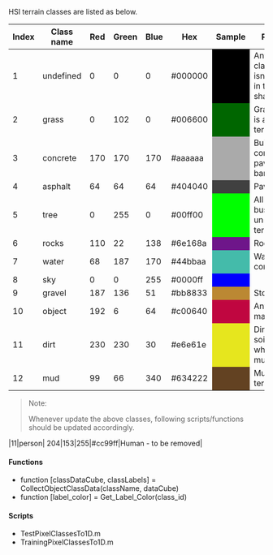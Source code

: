 HSI terrain classes are listed as below.

|Index|Class name| Red|Green|Blue|Hex|Sample|Remarks|
|--|--|--|--|--|--|--|--|
|1|undefined| 0|0|0|#000000<td style="background-color:#000000"></td>|Any terrain class which isn't defined in this list or shadows|
|2|grass| 0|102|0|#006600<td style="background-color:#006600"></td>|Grass which is a drivable terrain.|
|3|concrete| 170|170|170|#aaaaaa<td style="background-color:#aaaaaa"></td>|Building construction, pavements, barriers.|
|4|asphalt| 64|64|64|#404040<td style="background-color:#404040"></td>|Paved roads|
|5|tree| 0|255|0|#00ff00<td style="background-color:#00ff00"></td>|All the trees, bushes etc. un-drivable terrain.|
|6|rocks| 110|22|138|#6e168a<td style="background-color:#6e168a"></td>|Rocks|
|7|water| 68|187|170|#44bbaa<td style="background-color:#44bbaa"></td>|Water / ice combined|
|8|sky| 0|0|255|#0000ff<td style="background-color:#0000ff"></td>||
|9|gravel| 187|136|51|#bb8833<td style="background-color:#bb8833"></td>|Stone roads|
|10|object| 192|6|64|#c00640<td style="background-color:#c00640"></td>|Any man made object|
|11|dirt| 230|230|30|#e6e61e<td style="background-color:#e6e61e"></td>|Dirt and any soil type which isn't mud(wet)|
|12|mud| 99|66|340|#634222<td style="background-color:#634222"></td>|Mud : wet terrain|

>Note:
><p>Whenever update the above classes, following scripts/functions should be updated accordingly. </p>

<p>|11|person| 204|153|255|#cc99ff<td style="background-color:#cc99ff"></td>|Human -  to be removed|</p>

#### Functions

* function [classDataCube, classLabels] =  CollectObjectClassData(className, dataCube)
* function [label_color] = Get_Label_Color(class_id)

#### Scripts
* TestPixelClassesTo1D.m
* TrainingPixelClassesTo1D.m